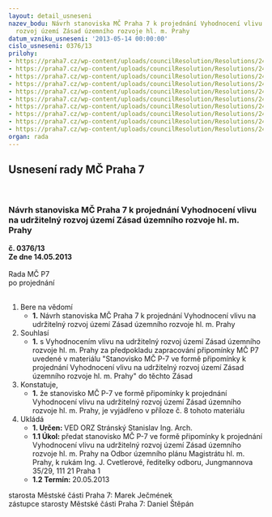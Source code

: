 ```yaml
---
layout: detail_usneseni
nazev_bodu: Návrh stanoviska MČ Praha 7 k projednání Vyhodnocení vlivu na udržitelný
  rozvoj území Zásad územního rozvoje hl. m. Prahy
datum_vzniku_usneseni: '2013-05-14 00:00:00'
cislo_usneseni: 0376/13
prilohy:
- https://praha7.cz/wp-content/uploads/councilResolution/Resolutions/24005/24-13-vvur_11.doc
- https://praha7.cz/wp-content/uploads/councilResolution/Resolutions/24005/24-13-vvur_12.doc
- https://praha7.cz/wp-content/uploads/councilResolution/Resolutions/24005/24-13-vvur_21.doc
- https://praha7.cz/wp-content/uploads/councilResolution/Resolutions/24005/24-13-vvur_31.doc
- https://praha7.cz/wp-content/uploads/councilResolution/Resolutions/24005/24-13-vvur_41.doc
- https://praha7.cz/wp-content/uploads/councilResolution/Resolutions/24005/24-13-vvur_51.doc
- https://praha7.cz/wp-content/uploads/councilResolution/Resolutions/24005/24-13-13_5_2013_spolecna_komise_def.doc
- https://praha7.cz/wp-content/uploads/councilResolution/Resolutions/24005/24-13-vvur_62.jpg
- https://praha7.cz/wp-content/uploads/councilResolution/Resolutions/24005/24-13-vvur_71.doc
- https://praha7.cz/wp-content/uploads/councilResolution/Resolutions/24005/24-13-vvuru__navrh_usneseni.doc
organ: rada
---
```

<div id="ucUsn_pList" class="usn">
	<span><h2>Usnesení rady MČ Praha 7 </h2>
<br></span><div class="standBody">
<span><h3>Návrh stanoviska MČ Praha 7 k projednání Vyhodnocení vlivu na udržitelný rozvoj území Zásad územního rozvoje hl. m. Prahy</h3></span><div class="center">
		<strong>č. 0376/13</strong><br>
	</div>
<div class="center">
		<strong>Ze dne 14.05.2013</strong><br><br>
	</div>Rada MČ P7<br> po projednání<br><br><ol>
<li>Bere na vědomí<ul><li>
<strong>1.</strong> Návrh stanoviska MČ Praha 7 k projednání Vyhodnocení vlivu na udržitelný rozvoj území Zásad územního rozvoje hl. m. Prahy</li></ul>
</li>
<li>Souhlasí<ul><li>
<strong>1.</strong> s Vyhodnocením vlivu na udržitelný rozvoj území Zásad územního rozvoje hl. m. Prahy za předpokladu zapracování připomínky MČ P7 uvedené v materiálu "Stanovisko MČ P-7 ve formě připomínky k projednání Vyhodnocení vlivu na udržitelný rozvoj území Zásad územního rozvoje hl. m. Prahy" do těchto Zásad   </li></ul>
</li>
<li>Konstatuje,<ul><li>
<strong>1.</strong> že stanovisko MČ P-7 ve formě připomínky k projednání Vyhodnocení vlivu  na udržitelný rozvoj území Zásad územního rozvoje hl. m. Prahy, je vyjádřeno v příloze č. 8 tohoto materiálu            </li></ul>
</li>
<li>Ukládá<ul>
<li>
<strong>1. Určen: </strong>VED ORZ  Stránský  Stanislav Ing. Arch.</li>
<li>
<strong>1.1 Úkol: </strong>předat stanovisko MČ P-7 ve formě připomínky k projednání Vyhodnocení vlivu na udržitelný rozvoj území Zásad územního rozvoje hl. m. Prahy  na Odbor územního plánu Magistrátu hl. m. Prahy, k rukám Ing. J. Cvetlerové, ředitelky odboru, Jungmannova 35/29, 111 21 Praha 1</li>
<li>
<strong>1.2 Termín: </strong>20.05.2013</li>
</ul>
</li>
</ol>starosta Městské části Praha 7: Marek Ječmének<br>zástupce starosty Městské části Praha 7: Daniel Štěpán 
</div>
</div>